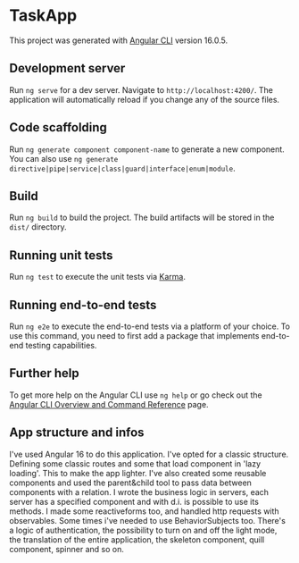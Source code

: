 # TaskApp

This project was generated with [Angular CLI](https://github.com/angular/angular-cli) version 16.0.5.

## Development server

Run `ng serve` for a dev server. Navigate to `http://localhost:4200/`. The application will automatically reload if you change any of the source files.

## Code scaffolding

Run `ng generate component component-name` to generate a new component. You can also use `ng generate directive|pipe|service|class|guard|interface|enum|module`.

## Build

Run `ng build` to build the project. The build artifacts will be stored in the `dist/` directory.

## Running unit tests

Run `ng test` to execute the unit tests via [Karma](https://karma-runner.github.io).

## Running end-to-end tests

Run `ng e2e` to execute the end-to-end tests via a platform of your choice. To use this command, you need to first add a package that implements end-to-end testing capabilities.

## Further help

To get more help on the Angular CLI use `ng help` or go check out the [Angular CLI Overview and Command Reference](https://angular.io/cli) page.

## App structure and infos

I've used Angular 16 to do this application. I've opted for a classic structure. Defining some classic routes and some that load component in 'lazy loading'. This to make the app lighter. I've also created some reusable components and used the parent&child tool to pass
data between components with a relation. I wrote the business logic in servers, each server has a specified component and with d.i. is possible to use its methods.
I made some reactiveforms too, and handled http requests with observables. Some times i've needed to use BehaviorSubjects too. There's a logic of authentication, the possibility to turn on and off the light mode, the translation of the entire application, the skeleton component, quill component, spinner and so on.
